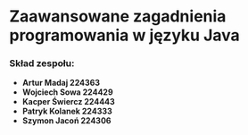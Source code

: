 # Zaawansowane zagadnienia programowania w języku Java

### Skład zespołu:
* **Artur Madaj 224363**
* **Wojciech Sowa 224429**
* **Kacper Świercz 224443**
* **Patryk Kolanek 224333**
* **Szymon Jacoń 224306**
